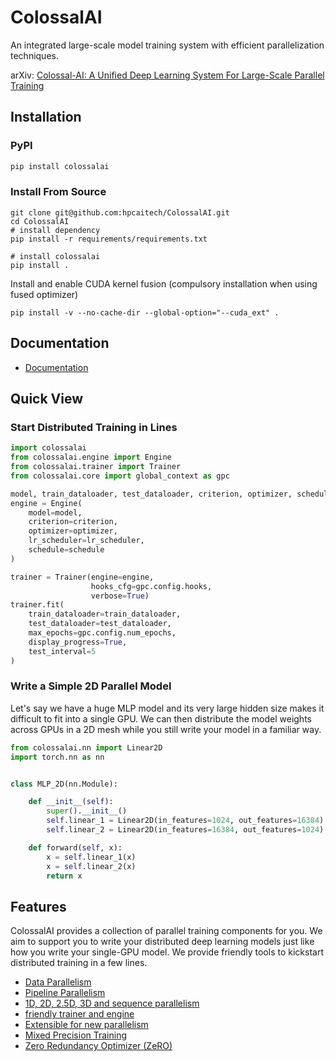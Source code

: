 # ColossalAI

An integrated large-scale model training system with efficient parallelization techniques.

arXiv: [Colossal-AI: A Unified Deep Learning System For Large-Scale Parallel Training](https://arxiv.org/abs/2110.14883)

## Installation

### PyPI

```bash
pip install colossalai
```

### Install From Source

```shell
git clone git@github.com:hpcaitech/ColossalAI.git
cd ColossalAI
# install dependency
pip install -r requirements/requirements.txt

# install colossalai
pip install .
```

Install and enable CUDA kernel fusion (compulsory installation when using fused optimizer)

```shell
pip install -v --no-cache-dir --global-option="--cuda_ext" .
```

## Documentation

- [Documentation](https://www.colossalai.org/)

## Quick View

### Start Distributed Training in Lines

```python
import colossalai
from colossalai.engine import Engine
from colossalai.trainer import Trainer
from colossalai.core import global_context as gpc

model, train_dataloader, test_dataloader, criterion, optimizer, schedule, lr_scheduler = colossalai.initialize()
engine = Engine(
    model=model,
    criterion=criterion,
    optimizer=optimizer,
    lr_scheduler=lr_scheduler,
    schedule=schedule
)

trainer = Trainer(engine=engine,
                  hooks_cfg=gpc.config.hooks,
                  verbose=True)
trainer.fit(
    train_dataloader=train_dataloader,
    test_dataloader=test_dataloader,
    max_epochs=gpc.config.num_epochs,
    display_progress=True,
    test_interval=5
)
```

### Write a Simple 2D Parallel Model

Let's say we have a huge MLP model and its very large hidden size makes it difficult to fit into a single GPU. We can
then distribute the model weights across GPUs in a 2D mesh while you still write your model in a familiar way.

```python
from colossalai.nn import Linear2D
import torch.nn as nn


class MLP_2D(nn.Module):

    def __init__(self):
        super().__init__()
        self.linear_1 = Linear2D(in_features=1024, out_features=16384)
        self.linear_2 = Linear2D(in_features=16384, out_features=1024)

    def forward(self, x):
        x = self.linear_1(x)
        x = self.linear_2(x)
        return x

```

## Features

ColossalAI provides a collection of parallel training components for you. We aim to support you to write your
distributed deep learning models just like how you write your single-GPU model. We provide friendly tools to kickstart
distributed training in a few lines.

- [Data Parallelism](./docs/parallelization.md)
- [Pipeline Parallelism](./docs/parallelization.md)
- [1D, 2D, 2.5D, 3D and sequence parallelism](./docs/parallelization.md)
- [friendly trainer and engine](./docs/trainer_engine.md)
- [Extensible for new parallelism](./docs/add_your_parallel.md)
- [Mixed Precision Training](./docs/amp.md)
- [Zero Redundancy Optimizer (ZeRO)](./docs/zero.md)



